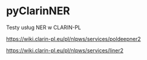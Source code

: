 # pyClarinNER
Testy usług NER w CLARIN-PL

https://wiki.clarin-pl.eu/pl/nlpws/services/poldeepner2

https://wiki.clarin-pl.eu/pl/nlpws/services/liner2
